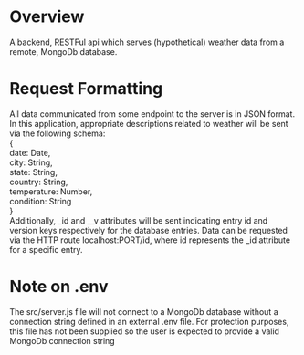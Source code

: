 # Overview
A backend, RESTFul api which serves (hypothetical) weather data from a remote, MongoDb database. 

# Request Formatting
All data communicated from some endpoint to the server is in JSON format. In this application, appropriate descriptions related to weather will be sent via the following schema: <br />
{<br />
  date: Date,<br />
  city: String,<br />
  state: String,<br /> 
  country: String,<br />
  temperature: Number,<br />
  condition: String<br />
}<br />
Additionally, _id and __v attributes will be sent indicating entry id and version keys respectively for the database entries. Data can be requested via the HTTP route localhost:PORT/id, where id represents the _id attribute for a specific entry.

# Note on .env
The src/server.js file will not connect to a MongoDb database without a connection string defined in an external .env file. For protection purposes, this file has not been supplied so the user is expected to provide a valid MongoDb connection string
